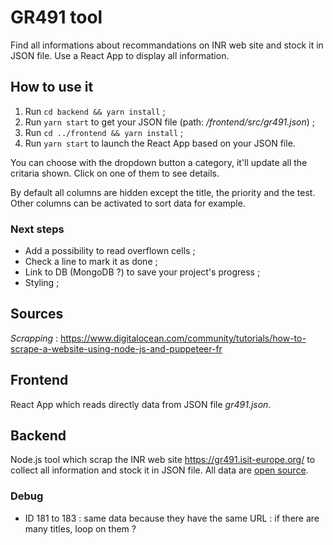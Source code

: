 # GR491 tool
Find all informations about recommandations on INR web site and stock it in JSON file. Use a React App to display all information.

## How to use it
1. Run `cd backend && yarn install` ;
2. Run `yarn start` to get your JSON file (path: */frontend/src/gr491.json*) ;
3. Run `cd ../frontend && yarn install` ;
4. Run `yarn start` to launch the React App based on your JSON file.

You can choose with the dropdown button a category, it'll update all the critaria shown. Click on one of them to see details.

By default all columns are hidden except the title, the priority and the test. Other columns can be activated to sort data for example.

### Next steps
- Add a possibility to read overflown cells ;
- Check a line to mark it as done ;
- Link to DB (MongoDB ?) to save your project's progress ;
- Styling ;

## Sources
*Scrapping* : https://www.digitalocean.com/community/tutorials/how-to-scrape-a-website-using-node-js-and-puppeteer-fr

## Frontend
React App which reads directly data from JSON file *gr491.json*.

## Backend
Node.js tool which scrap the INR web site https://gr491.isit-europe.org/ to collect all information and stock it in JSON file. All data are [open source](https://www.etalab.gouv.fr/wp-content/uploads/2017/04/ETALAB-Licence-Ouverte-v2.0.pdf).
### Debug
- ID 181 to 183 : same data because they have the same URL : if there are many titles, loop on them ? 
 
